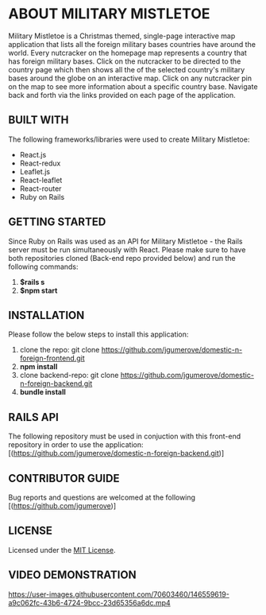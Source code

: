 # ABOUT MILITARY MISTLETOE
Military Mistletoe is a Christmas themed, single-page interactive map application that lists all the foreign military bases countries have around the world. Every nutcracker on the homepage map represents a country that has foreign military bases. Click on the nutcracker to be directed to the country page which then shows all the of the selected country's military bases around the globe on an interactive map. Click on any nutcracker pin on the map to see more information about a specific country base. Navigate back and forth via the links provided on each page of the application.

## BUILT WITH
The following frameworks/libraries were used to create Military Mistletoe:
* React.js
* React-redux
* Leaflet.js
* React-leaflet
* React-router
* Ruby on Rails 

## GETTING STARTED
Since Ruby on Rails was used as an API for Military Mistletoe - the Rails server must be run simultaneously with React. Please make sure to have both repositories cloned (Back-end repo provided below) and run the following commands:

1. **$rails s**
2. **$npm start**

## INSTALLATION
Please follow the below steps to install this application:
1. clone the repo:
   git clone https://github.com/jgumerove/domestic-n-foreign-frontend.git
2. **npm install**
3. clone backend-repo:
   git clone https://github.com/jgumerove/domestic-n-foreign-backend.git
4. **bundle install**

## RAILS API
The following repository must be used in conjuction with this front-end repository in order to use the application:
[(https://github.com/jgumerove/domestic-n-foreign-backend.git)]

## CONTRIBUTOR GUIDE
Bug reports and questions are welcomed at the following [(https://github.com/jgumerove)]

## LICENSE
Licensed under the [MIT License](LICENSE).

## VIDEO DEMONSTRATION 


https://user-images.githubusercontent.com/70603460/146559619-a9c062fc-43b6-4724-9bcc-23d65356a6dc.mp4

